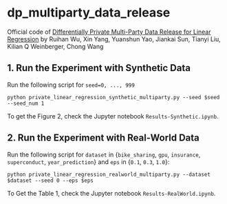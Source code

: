 # dp_multiparty_data_release
Official code of [Differentially Private Multi-Party Data Release for Linear Regression](https://openreview.net/forum?id=SAlemvIoql9) by Ruihan Wu, Xin Yang, Yuanshun Yao, Jiankai Sun, Tianyi Liu, Kilian Q Weinberger, Chong Wang

## 1. Run the Experiment with Synthetic Data
Run the following script for `seed=0, ..., 999`
```
python private_linear_regression_synthetic_multiparty.py --seed $seed --seed_num 1
```
To get the Figure 2, check the Jupyter notebook `Results-Synthetic.ipynb`.

## 2. Run the Experiment with Real-World Data
Run the following script for `dataset` in {`bike_sharing`, `gpu`, `insurance`, `superconduct`, `year_prediction`} and `eps` in {`0.1`, `0.3`, `1.0`}:
```
python private_linear_regression_realworld_multiparty.py --dataset $dataset --seed 0 --eps $eps
```
To Get the Table 1, check the Jupyter notebook `Results-RealWorld.ipynb`.